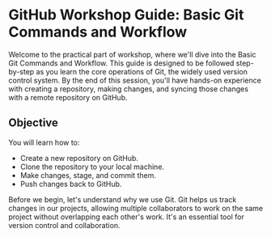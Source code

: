 # GitHub Workshop Guide: Basic Git Commands and Workflow

Welcome to the practical part of  workshop, where we'll dive into the Basic Git Commands and
Workflow. This guide is designed to be followed step-by-step as you learn the core operations of Git,
the widely used version control system. By the end of this session, you'll have hands-on experience
with creating a repository, making changes, and syncing those changes with a remote repository on
GitHub.

## Objective

You will learn how to:
- Create a new repository on GitHub.
- Clone the repository to your local machine.
- Make changes, stage, and commit them.
- Push changes back to GitHub.

Before we begin, let's understand why we use Git. Git helps us track changes in our projects, allowing
multiple collaborators to work on the same project without overlapping each other's work. It's an
essential tool for version control and collaboration.
